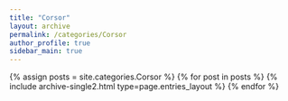 ```yaml
---
title: "Corsor"
layout: archive
permalink: /categories/Corsor
author_profile: true
sidebar_main: true
---
```



{% assign posts = site.categories.Corsor %}
{% for post in posts %} {% include archive-single2.html type=page.entries_layout %} {% endfor %}